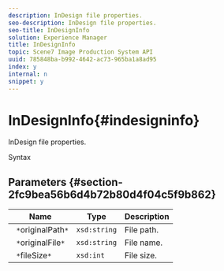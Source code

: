 ```yaml
---
description: InDesign file properties.
seo-description: InDesign file properties.
seo-title: InDesignInfo
solution: Experience Manager
title: InDesignInfo
topic: Scene7 Image Production System API
uuid: 785848ba-b992-4642-ac73-965ba1a8ad95
index: y
internal: n
snippet: y
---
```


# InDesignInfo{#indesigninfo}

InDesign file properties.

 Syntax 

## Parameters {#section-2fc9bea56b6d4b72b80d4f04c5f9b862}

|  Name  | Type  | Description  |
|---|---|---|
|  ` *`originalPath`*`  | `xsd:string`  | File path.  |
|  ` *`originalFile`*`  | `xsd:string`  | File name.  |
|  ` *`fileSize`*`  | `xsd:int`  | File size.  |

